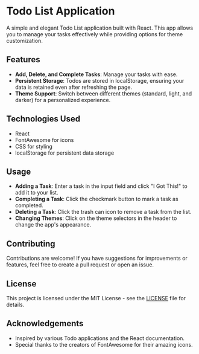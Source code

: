 # Todo List Application

A simple and elegant Todo List application built with React. This app allows you to manage your tasks effectively while providing options for theme customization.

## Features

- **Add, Delete, and Complete Tasks**: Manage your tasks with ease.
- **Persistent Storage**: Todos are stored in localStorage, ensuring your data is retained even after refreshing the page.
- **Theme Support**: Switch between different themes (standard, light, and darker) for a personalized experience.

## Technologies Used

- React
- FontAwesome for icons
- CSS for styling
- localStorage for persistent data storage

## Usage

- **Adding a Task**: Enter a task in the input field and click "I Got This!" to add it to your list.
- **Completing a Task**: Click the checkmark button to mark a task as completed.
- **Deleting a Task**: Click the trash can icon to remove a task from the list.
- **Changing Themes**: Click on the theme selectors in the header to change the app's appearance.

## Contributing

Contributions are welcome! If you have suggestions for improvements or features, feel free to create a pull request or open an issue.

## License

This project is licensed under the MIT License - see the [LICENSE](LICENSE) file for details.

## Acknowledgements

- Inspired by various Todo applications and the React documentation.
- Special thanks to the creators of FontAwesome for their amazing icons.
